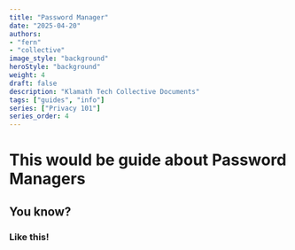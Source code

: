 ```yaml
---
title: "Password Manager"
date: "2025-04-20"
authors:
- "fern"
- "collective"
image_style: "background"
heroStyle: "background"
weight: 4
draft: false
description: "Klamath Tech Collective Documents"
tags: ["guides", "info"]
series: ["Privacy 101"]
series_order: 4
---
```


# This would be guide about Password Managers
## You know?

### Like this!